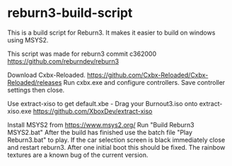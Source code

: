 # reburn3-build-script
 This is a build script for Reburn3. It makes it easier to build on windows using MSYS2.
 
This script was made for reburn3 commit c362000
https://github.com/reburndev/reburn3

Download Cxbx-Reloaded.
https://github.com/Cxbx-Reloaded/Cxbx-Reloaded/releases
Run cxbx.exe and configure controllers.
Save controller settings then close.

Use extract-xiso to get default.xbe - Drag your Burnout3.iso onto extract-xiso.exe
https://github.com/XboxDev/extract-xiso

Install MSYS2 from https://www.msys2.org/
Run "Build Reburn3 MSYS2.bat"
After the build has finished use the batch file "Play Reburn3.bat" to play.
If the car selection screen is black immediately close and restart reburn3.
After one initial boot this should be fixed.
The rainbow textures are a known bug of the current version.
